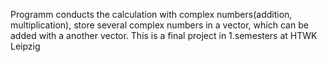 Programm conducts the calculation with complex numbers(addition, multiplication), store several complex numbers in a vector, which can be added with a another vector.
This is a final project in 1.semesters at HTWK Leipzig

